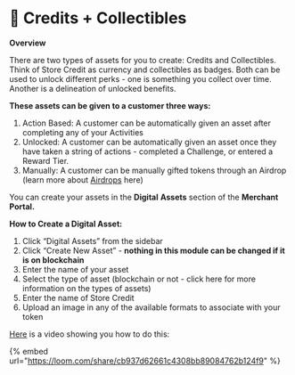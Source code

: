 # 🍕 Credits + Collectibles

**Overview**

There are two types of assets for you to create: Credits and Collectibles. Think of Store Credit as currency and collectibles as badges. Both can be used to unlock different perks - one is something you collect over time. Another is a delineation of unlocked benefits.

**These assets can be given to a customer three ways:**

1. Action Based: A customer can be automatically given an asset after completing any of your Activities
2. Unlocked: A customer can be automatically given an asset once they have taken a string of actions - completed a Challenge, or entered a Reward Tier.
3. Manually: A customer can be manually gifted tokens through an Airdrop (learn more about [Airdrops](issuance-aka-reward/airdrops.md) here)

You can create your assets in the **Digital** **Assets** section of the **Merchant Portal.**

**How to Create a Digital Asset:**

1. Click “Digital Assets” from the sidebar
2. Click “Create New Asset” - **nothing in this module can be changed if it is on blockchain**
3. Enter the name of your asset
4. Select the type of asset (blockchain or not - click here for more information on the types of assets)
5. Enter the name of Store Credit
6. Upload an image in any of the available formats to associate with your token

[Here](https://loom.com/share/cb937d62661c4308bb89084762b124f9) is a video showing you how to do this:

{% embed url="https://loom.com/share/cb937d62661c4308bb89084762b124f9" %}
